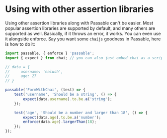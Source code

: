 # Using with other assertion libraries
Using other assertion libraries along with Passable can't be easier. Most popular assertion libraries are supported by default, and many others are supported as well. Basically, if it throws an error, it works. You can even use it alongside enforce. Say you want some `chaijs` goodness in Passable, here is how to do it:

```js
import passable, { enforce } 'passable';
import { expect } from chai; // you can also just embed chai as a script tag if you don't use es6 imports

// data = {
//     username: 'ealush',
//     age: 27
// }

passable('FormWithChai', (test) => {
    test('username', 'Should be a string', () => {
        expect(data.username).to.be.a('string');
    });

    test('age', 'Should be a number and larger than 18', () => {
        expect(data.age).to.be.a('number');
        enforce(data.age).largerThan(18);
    });
});

```